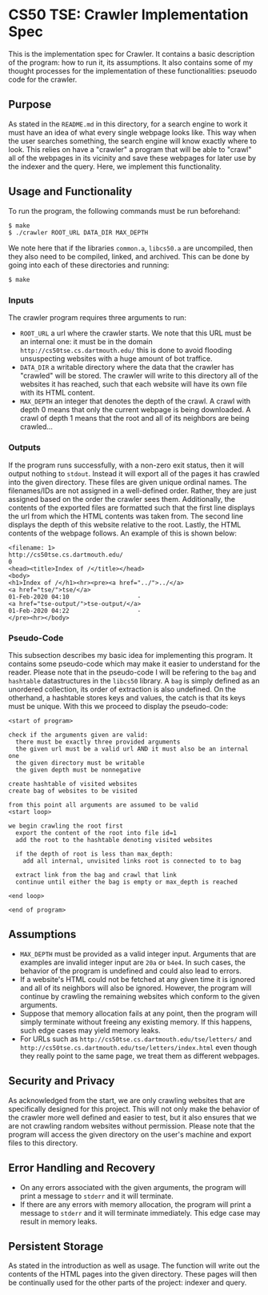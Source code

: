 # CS50 TSE: Crawler Implementation Spec
This is the implementation spec for Crawler. It contains a basic 
description of the program: how to run it, its assumptions. It also
contains some of my thought processes for the implementation of these
functionalities: pseuodo code for the crawler.

## Purpose
As stated in the `README.md` in this directory, for a search engine to work
it must have an idea of what every single webpage looks like. This way when
the user searches something, the search engine will know exactly where to 
look. This relies on have a "crawler" a program that will be able to "crawl"
all of the webpages in its vicinity and save these webpages for later use
by the indexer and the query. Here, we implement this functionality. 

## Usage and Functionality
To run the program, the following commands must be run beforehand:
```bash
$ make
$ ./crawler ROOT_URL DATA_DIR MAX_DEPTH
```
We note here that if the libraries `common.a`, `libcs50.a` are uncompiled,
then they also need to be compiled, linked, and archived. This can be done
by going into each of these directories and running:
```bash
$ make
```

### Inputs
The crawler program requires three arguments to run:
- `ROOT_URL` a url where the crawler starts. We note that this URL must be 
an internal one: it must be in the domain `http://cs50tse.cs.dartmouth.edu/`
this is done to avoid flooding unsuspecting websites with a huge amount of
bot traffice.
- `DATA_DIR` a writable directory where the data that the crawler has "crawled" will be stored. The crawler will write to this directory all of the websites
it has reached, such that each website will have its own file with its HTML 
content.
- `MAX_DEPTH` an integer that denotes the depth of the crawl. A crawl with
depth 0 means that only the current webpage is being downloaded. A crawl of
depth 1 means that the root and all of its neighbors are being crawled...

### Outputs 
If the program runs successfully, with a non-zero exit status, then it will
output nothing to `stdout`. Instead it will export all of the pages it has
crawled into the given directory. These files are given unique ordinal 
names. The filenames/IDs are not assigned in a well-defined order. Rather,
they are just assigned based on the order the crawler sees them. 
Additionally, the contents of the exported files are formatted such that
the first line displays the url from which the HTML contents was taken
from. The second line displays the depth of this website relative to the root.
Lastly, the HTML contents of the webpage follows. An example of this is
shown below:
```
<filename: 1>
http://cs50tse.cs.dartmouth.edu/
0
<head><title>Index of /</title></head>
<body>
<h1>Index of /</h1><hr><pre><a href="../">../</a>
<a href="tse/">tse/</a>                                               01-Feb-2020 04:10                   -
<a href="tse-output/">tse-output/</a>                                        01-Feb-2020 04:22                   -
</pre><hr></body>
```
### Pseudo-Code
This subsection describes my basic idea for implementing this program. It contains
some pseudo-code which may make it easier to understand for the reader. Please
note that in the pseudo-code I will be refering to the `bag` and `hashtable` 
datastructures in the `libcs50` library. A `bag` is simply defined as an 
unordered collection, its order of extraction is also undefined. On the otherhand,
a hashtable stores keys and values, the catch is that its keys must be unique.
With this we proceed to display the pseudo-code:
```
<start of program>

check if the arguments given are valid:
  there must be exactly three provided arguments
  the given url must be a valid url AND it must also be an internal one
  the given directory must be writable
  the given depth must be nonnegative

create hashtable of visited websites
create bag of websites to be visited

from this point all arguments are assumed to be valid
<start loop>

we begin crawling the root first
  export the content of the root into file id=1
  add the root to the hashtable denoting visited websites
  
  if the depth of root is less than max_depth:
    add all internal, unvisited links root is connected to to bag

  extract link from the bag and crawl that link
  continue until either the bag is empty or max_depth is reached

<end loop>

<end of program>
```

## Assumptions
- `MAX_DEPTH` must be provided as a valid integer input. Arguments that are
examples are invalid integer input are `20a` or `b4e4`. In such cases, the
behavior of the program is undefined and could also lead to errors.
- If a website's HTML could not be fetched at any given time it is ignored
and all of its neighbors will also be ignored. However, the program will
continue by crawling the remaining websites which conform to the given 
arguments.
- Suppose that memory allocation fails at any point, then the program will 
simply terminate without freeing any existing memory. If this happens, such
edge cases may yield memory leaks.
- For URLs such as `http://cs50tse.cs.dartmouth.edu/tse/letters/` and `http://cs50tse.cs.dartmouth.edu/tse/letters/index.html` even though they really point to the same page, we treat them as different webpages.

## Security and Privacy 
As acknowledged from the start, we are only crawling websites that are
specifically designed for this project. This will not only make the behavior
of the crawler more well defined and easier to test, but it also ensures
that we are not crawling random websites without permission. Please note that
the program will access the given directory on the user's machine and export
files to this directory.

## Error Handling and Recovery
- On any errors associated with the given arguments, the program will print a
message to `stderr` and it will terminate.
- If there are any errors with memory allocation, the program will print a 
message to `stderr` and it will terminate immediately. This edge case may 
result in memory leaks.

## Persistent Storage
As stated in the introduction as well as usage. The function will write out 
the contents of the HTML pages into the given directory. These pages will then
be continually used for the other parts of the project: indexer and query.

